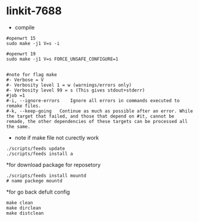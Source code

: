 # linkit-7688

* compile 
```
#openwrt 15
sudo make -j1 V=s -i

#openwrt 19
sudo make -j1 V=s FORCE_UNSAFE_CONFIGURE=1


#note for flag make
#- Verbose = V
#- Verbosity level 1 = w (warnings/errors only)
#- Verbosity level 99 = s (This gives stdout+stderr) 
#job =1 
#-i, --ignore-errors 	Ignore all errors in commands executed to remake files. 
#-k, --keep-going 	Continue as much as possible after an error. While the target that failed, and those that depend on #it, cannot be remade, the other dependencies of these targets can be processed all the same. 

```

* note if make file not curectly work 
```
./scripts/feeds update
./scripts/feeds install a
```


*for download package for reposetory 
```
./scripts/feeds install mountd
# name packege mountd
```


*for go back defult config
```
make clean
make dirclean
make distclean
```
